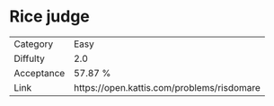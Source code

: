# Rice judge

<table>
    <tr>
        <td>Category</td>
        <td>Easy</td>
    </tr>
    <tr>
        <td>Diffulty</td>
        <td>2.0</td>
    </tr>
    <tr>
        <td>Acceptance</td>
        <td>57.87 %</td>
    </tr>
    <tr>
        <td>Link</td>
        <td>https://open.kattis.com/problems/risdomare</td>
    </tr>
</table>